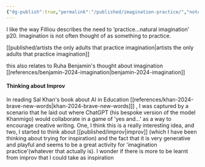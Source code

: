 ```yaml
---
{"dg-publish":true,"permalink":"/published/imagination-practice/","noteIcon":""}
---
```


I like the way Filliou describes the need to ‘practice...natural imagination’ p20.  Imagination is not often thought of as something to practice.

[[published/artists the only adults that practice imagination\|artists the only adults that practice imagination]]

this also relates to Ruha Benjamin's thought about imagination [[references/benjamin-2024-imagination\|benjamin-2024-imagination]]

#### Thinking about Improv

In reading Sal Khan's book about AI in Education [[references/khan-2024-brave-new-words\|khan-2024-brave-new-words]]] , I was captured by a scenario that he laid out where ChatGPT (his bespoke version of the model Khanmigo) would collaborate in a game of 'yes and...' as a way to encourage creative writing. One, I think this is a really interesting idea, and two, I started to think about [[published/improv\|improv]] (which I have been thinking about trying for inspiration) and the fact that it is very generative and playful and seems to be a great activity for 'imagination practice'(whatever that actually is). I wonder if there is more to be learnt from improv that I could take as inspiration